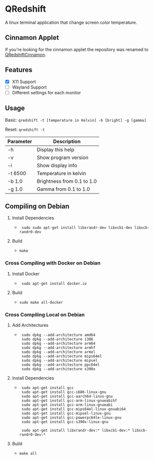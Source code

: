 QRedshift
===
A linux terminal application that change screen color temperature.

## Cinnamon Applet

If you're looking for the cinnamon applet the repository was renamed
to [QRedshiftCinnamon](https://github.com/raphaelquintao/QRedshiftCinnamon).

## Features

- [x] X11 Support
- [ ] Wayland Support
- [ ] Different settings for each monitor

## Usage

Basic: `qredshift -t [temperature in Kelvin] -b [bright] -g [gamma]`

Reset: `qredshift -t`

| Parameter | Description                |
|-----------|----------------------------|
| -h        | Display this help          |
| -v        | Show program version       |
| -i        | Show display info          |
| -t 6500   | Temperature in kelvin      |
| -b 1.0    | Brightness from 0.1 to 1.0 |
| -g 1.0    | Gamma from 0.1 to 1.0      |

## Compiling on Debian
1. Install Dependencies
   * ```shell
      sudo sudo apt-get install libxrandr-dev libxcb1-dev libxcb-randr0-dev 
     ```
2. Build
   * ```shell
     make 
     ```

### Cross Compiling with Docker on Debian
1. Install Docker
   * ```shell
      sudo apt-get install docker.io 
      ```
2. Build
   * ```shell
     sudo make all-docker
     ```

### Cross Compiling Local on Debian

1. Add Architectures
   * ```shell
      sudo dpkg --add-architecture amd64  
      sudo dpkg --add-architecture i386   
      sudo dpkg --add-architecture arm64  
      sudo dpkg --add-architecture armhf  
      sudo dpkg --add-architecture armel  
      sudo dpkg --add-architecture mips64el  
      sudo dpkg --add-architecture mipsel  
      sudo dpkg --add-architecture ppc64el
      sudo dpkg --add-architecture s390x  
      ```
2. Install Dependencies
   * ```shell
      sudo apt-get install gcc
      sudo apt-get install gcc-i686-linux-gnu  
      sudo apt-get install gcc-aarch64-linux-gnu
      sudo apt-get install gcc-arm-linux-gnueabihf 
      sudo apt-get install gcc-arm-linux-gnueabi
      sudo apt-get install gcc-mips64el-linux-gnuabi64
      sudo apt-get install gcc-mipsel-linux-gnu
      sudo apt-get install gcc-powerpc64le-linux-gnu
      sudo apt-get install gcc-s390x-linux-gnu
   
      sudo apt-get install libxrandr-dev:* libxcb1-dev:* libxcb-randr0-dev:*  
      ```
3. Build
   *  ```shell
      make all
      ```



